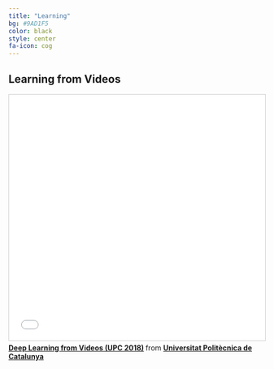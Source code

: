 ```yaml
---
title: "Learning"
bg: #9AD1F5
color: black
style: center
fa-icon: cog
---
```


## Learning from Videos

<iframe src="//www.slideshare.net/slideshow/embed_code/key/1zZaBoGVKNYNAd" width="595" height="485" frameborder="0" marginwidth="0" marginheight="0" scrolling="no" style="border:1px solid #CCC; border-width:1px; margin-bottom:5px; max-width: 100%;" allowfullscreen> </iframe> <div style="margin-bottom:5px"> <strong> <a href="//www.slideshare.net/xavigiro/deep-learning-from-videos-upc-2018" title="Deep Learning from Videos (UPC 2018)" target="_blank">Deep Learning from Videos (UPC 2018)</a> </strong> from <strong><a href="https://www.slideshare.net/xavigiro" target="_blank">Universitat Politècnica de Catalunya</a></strong> </div>
